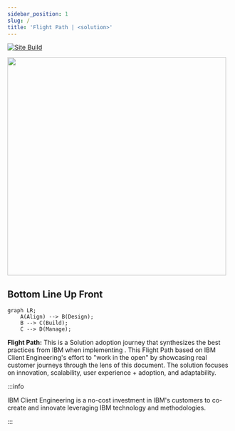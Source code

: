 ```yaml
---
sidebar_position: 1
slug: /
title: 'Flight Path | <solution>'
---
```

[![Site Build](https://github.com/ibm-client-engineering/solution-filenet-aws/actions/workflows/deploy.yml/badge.svg)](https://github.com/ibm-client-engineering/solution-filenet-aws/actions/workflows/deploy.yml)

<img src="https://user-images.githubusercontent.com/95059/166857681-99c92cdc-fa62-4141-b903-969bd6ec1a41.png" width="491" />

## Bottom Line Up Front

```mermaid
graph LR;
    A(Align) --> B(Design);
    B --> C(Build);
    C --> D(Manage);
```


**Flight Path:** This is a Solution adoption journey that synthesizes the best practices from IBM when implementing **<solution>**. This Flight Path based on IBM Client Engineering's effort to "work in the open" by showcasing real customer journeys through the lens of this document. The solution focuses on innovation, scalability, user experience + adoption, and adaptability.

:::info

IBM Client Engineering is a no-cost investment in IBM's customers to co-create and innovate leveraging IBM technology and methodologies.

:::

